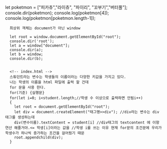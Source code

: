 let poketmon = ["피카츄","라이츄", "파이리", "꼬부기","버터풀"];
      console.dir(poketmon);
      console.log(poketmon[4]);
      console.log(poketmon[poketmon.length-1]);
      
      최상위 객체는 document가 아닌 window
      
      let root = window.document.getElementById("root");
      console.dir('root');
      let a = window["document"];
      console.dir(a);
      let b = window;
      console.dir(b);


      <!-- index.html -->
      스튜던트라는 변수는 학생들의 이름이라는 다양한 키값을 가지고 있다.
      나는 학생의 이름을 html 파일에 출력 할 건데
      for 문을 사용 한다.
      for(기준) {실행문}
      for(let i=0; i<student.length;//학생 수 이상으로 출력하면 안됨i++)
      {
        let root = document.getElementById("root");
        let div = document.createElement("태그명>>div"); //div라는 변수는 div태그를 생성하는데
        div(변수이름).textContent = student[i] //div태그의 textcontent 에 이항연산 해줄거야.<= 학생[i]이라는 값을 //학생 i를 쓰는 이유 현재 for문의 조건문에 우리가 학생수가 하나씩 증가하는 조건을 걸어줬기 때문
        root.appendchild(div);
      }